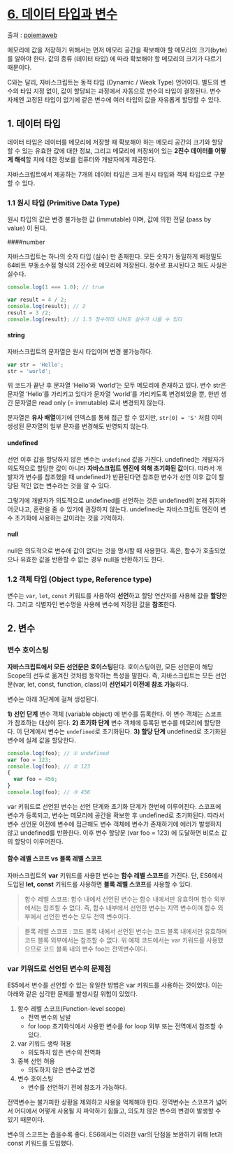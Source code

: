 # [6. 데이터 타입과 변수](https://poiemaweb.com/js-data-type-variable)

출처 : [poiemaweb](https://poiemaweb.com/)

메모리에 값을 저장하기 위해서는 먼저 메모리 공간을 확보해야 할 메모리의 크기(byte)를 알아야 한다. 값의 종류 (데이터 타입) 에 따라 확보해야 할 메모리의 크기가 다르기 때문이다.

C와는 달리, 자바스크립트는 동적 타입 (Dynamic / Weak Type) 언어이다. 별도의 변수의 타입 지정 없이, 값이 할당되는 과정에서 자동으로 변수의 타입이 결정된다. 변수 자체엔 고정된 타입이 없기에 같은 변수에 여러 타입의 값을 자유롭게 할당할 수 있다.

## 1. 데이터 타입

데이터 타입은 데이터를 메모리에 저장할 때 확보해야 하는 메모리 공간의 크기와 할당할 수 있는 유효한 값에 대한 정보, 그리고 메모리에 저장되어 있는 **2진수 데이터를 어떻게 해석**할 지에 대한 정보를 컴퓨터와 개발자에게 제공한다.

자바스크립트에서 제공하는 7개의 데이터 타입은 크게 원시 타입와 객체 타입으로 구분할 수 있다.

### 1.1 원시 타입 (Primitive Data Type)

원시 타입의 값은 변경 불가능한 값 (immutable) 이며, 값에 의한 전달 (pass by value) 이 된다.

####number

자바스크립트는 하나의 숫자 타입 (실수) 만 존재한다. 모든 숫자가 동일하게 배정밀도 64비트 부동소수점 형식의 2진수로 메모리에 저장된다. 정수로 표시된다고 해도 사실은 실수다.

```js
console.log(1 === 1.0); // true

var result = 4 / 2;
console.log(result); // 2
result = 3 /2;
console.log(result); // 1.5 정수끼리 나눠도 실수가 나올 수 있다
```

#### string

자바스크립트의 문자열은 원시 타입이며 변경 불가능하다.

```js
var str = 'Hello';
str = 'world';
```

위 코드가 끝난 후 문자열 ‘Hello’와 ‘world’는 모두 메모리에 존재하고 있다. 변수 str은 문자열 ‘Hello’를 가리키고 있다가 문자열 ‘world’를 가리키도록 변경되었을 뿐, 한번 생긴 문자열은 read only (= immutable) 로서 변경되지 않는다.

문자열은 **유사 배열**이기에 인덱스를 통해 접근 할 수 있지만, `str[0] = 'S'` 처럼 이미 생성된 문자열의 일부 문자를 변경해도  반영되지 않는다.

#### undefined

선언 이후 값을 할당하지 않은 변수는 `undefined` 값을 가진다. undefined는 개발자가 의도적으로 할당한 값이 아니라 **자바스크립트 엔진에 의해 초기화된 값**이다. 따라서 개발자가 변수를 참조했을 때 undefined가 반환된다면 참조한 변수가 선언 이후 값이 할당된 적인 없는 변수라는 것을 알 수 있다.

그렇기에 개발자가 의도적으로 undefined를 선언하는 것은 undefined의 본래 취지와 어긋나고, 혼란을 줄 수 있기에 권장하지 않는다. undefined는 자바스크립트 엔진이 변수 초기화에 사용하는 값이라는 것을 기억하자.

#### null

null은 의도적으로 변수에 값이 없다는 것을 명시할 때 사용한다. 혹은, 함수가 호출되었으나 유효한 값을 반환할 수 없는 경우 null을 반환하기도 한다.

### 1.2 객체 타입 (Object type, Reference type)

변수는 `var`, `let`, `const` 키워드를 사용하여 **선언**하고 할당 연산자를 사용해 값을 **할당**한다. 그리고 식별자인 변수명을 사용해 변수에 저장된 값을 **참조**한다.

## 2. 변수

### 변수 호이스팅

**자바스크립트에서 모든 선언문은 호이스팅**된다.
호이스팅이란, 모든 선언문이 해당 Scope의 선두로 옮겨진 것처럼 동작하는 특성을 말한다. 즉, 자바스크립트는 모든 선언문(var, let, const, function, class)이 **선언되기 이전에 참조 가능**하다.

변수는 아래 3단계에 걸쳐 생성된다.

**1) 선언 단계**
변수 객체 (variable object) 에 변수를 등록한다. 이 변수 객체는 스코프가 참조하는 대상이 된다.
**2) 초기화 단계**
변수 객체에 등록된 변수를 메모리에 할당한다. 이 단계에서 변수는 `undefined`로 초기화된다.
**3) 할당 단계**
undefined로 초기화된 변수에 실제 값을 할당한다.

```js
console.log(foo); // ① undefined
var foo = 123;
console.log(foo); // ② 123
{
  var foo = 456;
}
console.log(foo); // ③ 456
```

var 키워드로 선언된 변수는 선언 단계와 초기화 단계가 한번에 이루어진다. 스코프에 변수가 등록되고, 변수는 메모리에 공간을 확보한 후 undefined로 초기화된다. 따라서 변수 선언문 이전에 변수에 접근해도 변수 객체에 변수가 존재하기에 에러가 발생하지 않고 undefined를 반환한다. 이후 변수 할당문 (var foo = 123) 에 도달하면 비로소 값의 할당이 이루어진다.

#### 함수 레벨 스코프 vs 블록 레벨 스코프

자바스크립트의 **var** 키워드를 사용한 변수는 **함수 레벨 스코프**를 가진다. 단, ES6에서 도입된 **let, const** 키워드를 사용하면 **블록 레벨 스코프**를 사용할 수 있다.

> 함수 레벨 스코프: 함수 내에서 선언된 변수는 함수 내에서만 유효하며 함수 외부에서는 참조할 수 없다. 즉, 함수 내부에서 선언한 변수는 지역 변수이며 함수 외부에서 선언한 변수는 모두 전역 변수이다.

> 블록 레벨 스코프 : 코드 블록 내에서 선언된 변수는 코드 블록 내에서만 유효하며 코드 블록 외부에서는 참조할 수 없다.
위 예제 코드에서는 var 키워드를 사용했으므로 코드 블록 내의 변수 foo는 전역변수이다.

### var 키워드로 선언된 변수의 문제점

ES5에서 변수를 선언할 수 있는 유일한 방법은 var 키워드를 사용하는 것이었다. 이는 아래와 같은 심각한 문제를 발생시킬 위험이 있었다.

1. 함수 레벨 스코프(Function-level scope)
   - 전역 변수의 남발
   - for loop 초기화식에서 사용한 변수를 for loop 외부 또는 전역에서 참조할 수 있다.
2. var 키워드 생략 허용
   - 의도하지 않은 변수의 전역화
3. 중복 선언 허용
   - 의도하지 않은 변수값 변경
4. 변수 호이스팅
   - 변수를 선언하기 전에 참조가 가능하다.

전역변수는 불가피한 상황을 제외하고 사용을 억제해야 한다. 전역변수는 스코프가 넓어서 어디에서 어떻게 사용될 지 파악하기 힘들고, 의도치 않은 변수의 변경이 발생할 수 있기 때문이다.

변수의 스코프는 좁을수록 좋다. ES6에서는 이러한 var의 단점을 보완하기 위해 let과 const 키워드를 도입했다.